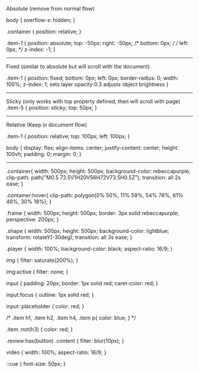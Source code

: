 Absolute (remove from normal flow)

body {
  overflow-x: hidden;
}

.container {
  position: relative;
}

.item-1 {
  position: absolute;
  top: -50px;
  right: -50px;
  /* bottom: 0px; */
  /* left: 0px; */
  z-index: -1;
}

---------------------------------
Fixed (similar to absolute but will scroll with the document)

.item-1 {
  position: fixed;
  bottom: 0px;
  left: 0px;
  border-radius: 0;
  width: 100%;
  z-index: 1;     sets layer
  opacity:0.3     adjusts object brightness
}

----------------------------------
Sticky (only works with top property defined, then will scroll with page)
.item-5 {
  position: sticky;
  top: 50px;
}

-------------------------------
Relative (Keep in document flow)

.item-1 {
  position: relative;
  top: 100px;
  left: 100px;
}

body {
  display: flex;
  align-items: center;
  justify-content: center;
  height: 100vh;
  padding: 0;
  margin: 0;
}

-------------------------------


.container{
  width: 500px;
  height: 500px;
  background-color: rebeccapurple;
  clip-path: path("M0.5 73.5V1H20V56H72V73.5H0.5Z");
  transition: all 2s ease;
}

.container:hover{
  clip-path: polygon(0% 50%, 11% 59%, 54% 76%, 81% 48%, 30% 18%);
}

.frame {
  width: 500px;
  height: 500px;
  border: 3px solid rebeccapurple;
  perspective: 200px;
}

.shape {
  width: 500px;
  height: 500px;
  background-color: lightblue;
  transform: rotateY(-30deg);
  transition: all 3s ease;
}

.player {
  width: 100%;
  background-color: black;
  aspect-ratio: 16/9;
}

img {
  filter: saturate(200%);
}

img:active {
  filter: none;
}

input {
  padding: 20px;
  border: 1px solid red;
  caret-color: red;
}

input:focus {
  outline: 1px solid red;
}

input::placeholder {
  color: red;
}

/* .item h1,
  .item h2,
  .item h4,
  .item p{
    color: blue;
  } */

.item :not(h3) {
  color: red;
}

.review:has(button) .content {
  filter: blur(10px);
}

video {
  width: 100%;
  aspect-ratio: 16/9;
}

::cue {
  font-size: 50px;
}

